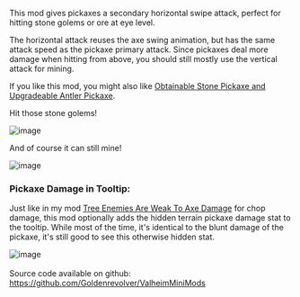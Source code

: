 This mod gives pickaxes a secondary horizontal swipe attack, perfect for hitting stone golems or ore at eye level.

The horizontal attack reuses the axe swing animation, but has the same attack speed as the pickaxe primary attack. Since pickaxes deal more damage when hitting from above, you should still mostly use the vertical attack for mining.

If you like this mod, you might also like [Obtainable Stone Pickaxe and Upgradeable Antler Pickaxe](https://valheim.thunderstore.io/package/Goldenrevolver/Obtainable_Stone_Pickaxe_and_Upgradeable_Antler_Pickaxe).

Hit those stone golems!

![image](https://staticdelivery.nexusmods.com/mods/3667/images/2573/2573-1697771314-61223673.gif)

And of course it can still mine!

![image](https://staticdelivery.nexusmods.com/mods/3667/images/2573/2573-1697771301-750908911.gif)

### Pickaxe Damage in Tooltip:

Just like in my mod [Tree Enemies Are Weak To Axe Damage](https://valheim.thunderstore.io/package/Goldenrevolver/Tree_Enemies_Are_Weak_To_Axe_Damage) for chop damage, this mod optionally adds the hidden terrain pickaxe damage stat to the tooltip. While most of the time, it's identical to the blunt damage of the pickaxe, it's still good to see this otherwise hidden stat. 

![image](https://staticdelivery.nexusmods.com/mods/3667/images/2573/2573-1697771341-1080471584.png)
\
\
Source code available on github: https://github.com/Goldenrevolver/ValheimMiniMods
